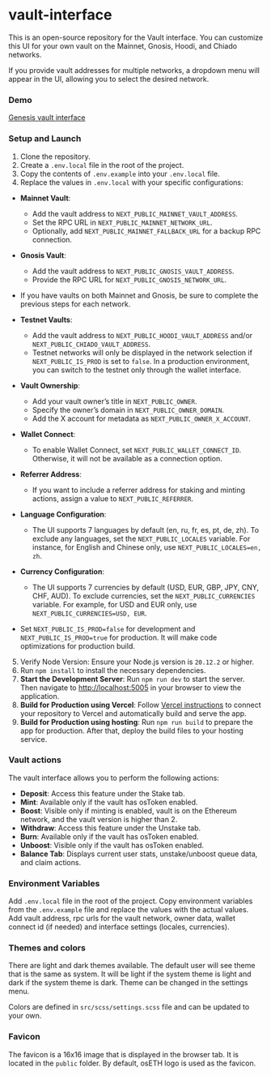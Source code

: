 # vault-interface
This is an open-source repository for the Vault interface.
You can customize this UI for your own vault on the
Mainnet, Gnosis, Hoodi, and Chiado networks.

If you provide vault addresses for multiple networks,
a dropdown menu will appear in the UI,
allowing you to select the desired network.

### Demo
[Genesis vault interface](https://stake.fi/)

### Setup and Launch
1. Clone the repository.
2. Create a `.env.local` file in the root of the project.
3. Copy the contents of `.env.example` into your `.env.local` file.
4. Replace the values in `.env.local` with your specific configurations:

- <b>Mainnet Vault</b>:
  - Add the vault address to `NEXT_PUBLIC_MAINNET_VAULT_ADDRESS`.
  - Set the RPC URL in `NEXT_PUBLIC_MAINNET_NETWORK_URL`.
  - Optionally, add `NEXT_PUBLIC_MAINNET_FALLBACK_URL` for a backup RPC connection.

- <b>Gnosis Vault</b>:
  - Add the vault address to `NEXT_PUBLIC_GNOSIS_VAULT_ADDRESS`.
  - Provide the RPC URL for `NEXT_PUBLIC_GNOSIS_NETWORK_URL`.

- If you have vaults on both Mainnet and Gnosis, be sure to complete the previous steps for each network.

- <b>Testnet Vaults</b>:
  - Add the vault address to `NEXT_PUBLIC_HOODI_VAULT_ADDRESS` and/or `NEXT_PUBLIC_CHIADO_VAULT_ADDRESS`.
  - Testnet networks will only be displayed in the network selection if `NEXT_PUBLIC_IS_PROD` is set to `false`. In a production environment, you can switch to the testnet only through the wallet interface.

- <b>Vault Ownership</b>:
  - Add your vault owner’s title in `NEXT_PUBLIC_OWNER`.
  - Specify the owner’s domain in `NEXT_PUBLIC_OWNER_DOMAIN`.
  - Add the X account for metadata as `NEXT_PUBLIC_OWNER_X_ACCOUNT`.

- <b>Wallet Connect</b>:
  - To enable Wallet Connect, set `NEXT_PUBLIC_WALLET_CONNECT_ID`. Otherwise, it will not be available as a connection option.

- <b>Referrer Address</b>:
  - If you want to include a referrer address for staking and minting actions, assign a value to `NEXT_PUBLIC_REFERRER`.

- <b>Language Configuration</b>:
  - The UI supports 7 languages by default (en, ru, fr, es, pt, de, zh). To exclude any languages, set the `NEXT_PUBLIC_LOCALES` variable. For instance, for English and Chinese only, use `NEXT_PUBLIC_LOCALES=en, zh`.

- <b>Currency Configuration</b>:
  - The UI supports 7 currencies by default (USD, EUR, GBP, JPY, CNY, CHF, AUD). To exclude currencies, set the `NEXT_PUBLIC_CURRENCIES` variable. For example, for USD and EUR only, use `NEXT_PUBLIC_CURRENCIES=USD, EUR`.
- Set `NEXT_PUBLIC_IS_PROD=false` for development and `NEXT_PUBLIC_IS_PROD=true` for production. It will make code optimizations for production build.
5. Verify Node Version: Ensure your Node.js version is `20.12.2` or higher.
6. Run `npm install` to install the necessary dependencies.
7. <b>Start the Development Server</b>: Run `npm run dev` to start the server. Then navigate to [http://localhost:5005](http://localhost:5005) in your browser to view the application.
8. <b>Build for Production using Vercel</b>: Follow [Vercel instructions](https://vercel.com/docs/getting-started-with-vercel/import) to connect your repository to Vercel and automatically build and serve the app.
9. <b>Build for Production using hosting</b>: Run `npm run build` to prepare the app for production. After that, deploy the build files to your hosting service.

### Vault actions
The vault interface allows you to perform the following actions:

- <b>Deposit</b>: Access this feature under the Stake tab.
- <b>Mint</b>: Available only if the vault has osToken enabled.
- <b>Boost</b>: Visible only if minting is enabled, vault is on the Ethereum network, and the vault version is higher than 2.
- <b>Withdraw</b>: Access this feature under the Unstake tab.
- <b>Burn</b>: Available only if the vault has osToken enabled.
- <b>Unboost</b>: Visible only if the vault has osToken enabled.
- <b>Balance Tab</b>: Displays current user stats, unstake/unboost queue data, and claim actions.

### Environment Variables
Add `.env.local` file in the root of the project.
Copy environment variables from the `.env.example` file and replace the values with the actual values.
Add vault address, rpc urls for the vault network, owner data, wallet connect id (if needed) and interface settings (locales, currencies).

### Themes and colors
There are light and dark themes available.
The default user will see theme that is the same as system. It will be light if the system theme is light and dark if the system theme is dark.
Theme can be changed in the settings menu.

Colors are defined in `src/scss/settings.scss` file and can be updated to your own.

### Favicon
The favicon is a 16x16 image that is displayed in the browser tab. It is located in the `public` folder.
By default, osETH logo is used as the favicon.
